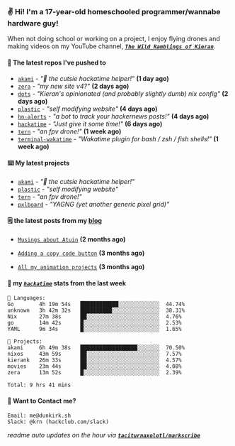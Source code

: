 ### ✌️ Hi! I'm a 17-year-old homeschooled programmer/wannabe hardware guy!

When not doing school or working on a project, I enjoy flying drones and making videos on my YouTube channel, [**_`The Wild Ramblings of Kieran`_**](https://youtube.com/@kieran.rambles).

#### 👷 The latest repos I've pushed to

- [`akami`](https://github.com/taciturnaxolotl/akami) - _"🌷 the cutsie hackatime helper!"_ **(1 day ago)**
- [`zera`](https://github.com/taciturnaxolotl/zera) - _"my new site v4?"_ **(2 days ago)**
- [`dots`](https://github.com/taciturnaxolotl/dots) - _"Kieran's opinionated (and probably slightly dumb) nix config"_ **(2 days ago)**
- [`plastic`](https://github.com/taciturnaxolotl/plastic) - _"self modifying website"_ **(4 days ago)**
- [`hn-alerts`](https://github.com/taciturnaxolotl/hn-alerts) - _"a bot to track your hackernews posts!"_ **(4 days ago)**
- [`hackatime`](https://github.com/hackclub/hackatime) - _"Just give it some time!"_ **(6 days ago)**
- [`tern`](https://github.com/taciturnaxolotl/tern) - _"an fpv drone!"_ **(1 week ago)**
- [`terminal-wakatime`](https://github.com/hackclub/terminal-wakatime) - _"Wakatime plugin for bash / zsh / fish shells!"_ **(1 week ago)**

#### ⌨️ My latest projects

- [`akami`](https://github.com/taciturnaxolotl/akami) - _"🌷 the cutsie hackatime helper!"_
- [`plastic`](https://github.com/taciturnaxolotl/plastic) - _"self modifying website"_
- [`tern`](https://github.com/taciturnaxolotl/tern) - _"an fpv drone!"_
- [`pxlboard`](https://github.com/taciturnaxolotl/pxlboard) - _"YAGNG (yet another generic pixel grid)"_

#### 🗒️ the latest posts from my [blog](https://dunkirk.sh)

- [`Musings about Atuin`](https://dunkirk.sh/blog/atuin/) **(2 months ago)**

- [`Adding a copy code button`](https://dunkirk.sh/blog/adding-a-copy-button/) **(3 months ago)**

- [`All my animation projects`](https://dunkirk.sh/blog/my-animations/) **(3 months ago)**



#### 📡 my [_`hackatime`_](https://waka.hackclub.com) stats from the last week

```text
💾 Languages:
Go        4h 19m 54s   ████████████░░░░░░░░░░░░░  44.74%
unknown   3h 42m 32s   ██████████░░░░░░░░░░░░░░░  38.31%
Nix       27m 38s      ██░░░░░░░░░░░░░░░░░░░░░░░  4.76%
go        14m 42s      █░░░░░░░░░░░░░░░░░░░░░░░░  2.53%
YAML      9m 34s       █░░░░░░░░░░░░░░░░░░░░░░░░  1.65%

💼 Projects:
akami     6h 49m 38s   ██████████████████░░░░░░░  70.50%
nixos     43m 59s      ██░░░░░░░░░░░░░░░░░░░░░░░  7.57%
kierank   26m 33s      ██░░░░░░░░░░░░░░░░░░░░░░░  4.57%
movies    23m 44s      ██░░░░░░░░░░░░░░░░░░░░░░░  4.08%
zera      13m 52s      █░░░░░░░░░░░░░░░░░░░░░░░░  2.39%

Total: 9 hrs 41 mins
```

#### 📮 Want to Contact me?

```text
Email: me@dunkirk.sh
Slack: @krn (hackclub.com/slack)
```

_readme auto updates on the hour via [**`taciturnaxolotl/markscribe`**](https://github.com/taciturnaxolotl/markscribe)_
